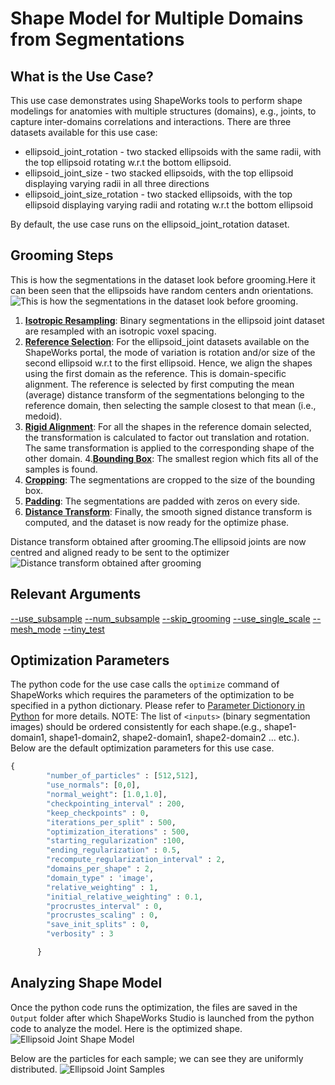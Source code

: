 # Shape Model for Multiple Domains from Segmentations

## What is the Use Case?

This use case demonstrates using ShapeWorks tools to perform shape modelings for anatomies with multiple structures (domains), e.g., joints, to capture inter-domains correlations and interactions.
There are three datasets available for this use case:

* ellipsoid_joint_rotation - two stacked ellipsoids with the same radii, with the top ellipsoid rotating w.r.t the bottom ellipsoid. 
* ellipsoid_joint_size - two stacked ellipsoids, with the top ellipsoid displaying varying radii in all three directions
* ellipsoid_joint_size_rotation - two stacked ellipsoids, with the top ellipsoid displaying varying radii and rotating w.r.t the bottom ellipsoid

By default, the use case runs on the ellipsoid_joint_rotation dataset.
 
## Grooming Steps
This is how the segmentations in the dataset look before grooming.Here it can been seen that the ellipsoids have random centers andn orientations.![This is how the segmentations in the dataset look before grooming.](https://sci.utah.edu/~shapeworks/doc-resources/pngs/ellipsoid_multi_pre_groom.png)

1. [**Isotropic Resampling**](../../workflow/groom.md#resampling-images-and-segmentations): Binary segmentations in the ellipsoid joint dataset are resampled with an isotropic voxel spacing.
2. [**Reference Selection**](../../workflow/groom.md#aligning-segmentations): 
For the ellipsoid_joint datasets available on the ShapeWorks portal, the mode of variation is rotation and/or size of the second ellipsoid w.r.t to the first ellipsoid. Hence, we align the shapes using the first domain as the reference. This is domain-specific alignment. 
The reference is selected by first computing the mean (average) distance transform of the segmentations belonging to the reference domain, then selecting the sample closest to that mean (i.e., medoid).
3. [**Rigid Alignment**](../../workflow/groom.md#aligning-segmentations): For all the shapes in the reference domain selected, the transformation is calculated to factor out translation and rotation. The same transformation is applied to the corresponding shape of the other domain.
4.[**Bounding Box**](../../workflow/groom.md#cropping-and-padding-segmentations):  The smallest region which fits all of the samples is found.
5. [**Cropping**](../../workflow/groom.md#cropping-and-padding-segmentations): The segmentations are cropped to the size of the bounding box.
6. [**Padding**](../../workflow/groom.md#cropping-and-padding-segmentations): The segmentations are padded with zeros on every side.
7. [**Distance Transform**](../../workflow/groom.md#converting-segmentations-to-smooth-signed-distance-transforms): Finally, the smooth signed distance transform is computed, and the dataset is now ready for the optimize phase.

Distance transform obtained after grooming.The ellipsoid joints are now centred and aligned ready to be sent to the optimizer![Distance transform obtained after grooming](https://sci.utah.edu/~shapeworks/doc-resources/pngs/ellipsoid_multi_post_groom.png)

## Relevant Arguments

[--use_subsample](../use-cases.md#-use_subsample)
[--num_subsample](../use-cases.md#-use_subsample)
[--skip_grooming](../use-cases.md#-skip_grooming)
[--use_single_scale](../use-cases.md#-use_single_scale)
[--mesh_mode](../use-cases.md#-mesh_mode)
[--tiny_test](../use-cases.md#-tiny_test)

## Optimization Parameters
The python code for the use case calls the `optimize` command of ShapeWorks which requires the parameters of the optimization to be specified in a python dictionary. Please refer to [Parameter Dictionory in Python](../../workflow/optimize.md#parameter-dictionary-in-python) for more details.
NOTE: The list of `<inputs>` (binary segmentation images) should be ordered consistently for each shape.(e.g., shape1-domain1, shape1-domain2, shape2-domain1, shape2-domain2 ... etc.).
Below are the default optimization parameters for this use case.
```python
{
        "number_of_particles" : [512,512],
        "use_normals": [0,0],
        "normal_weight": [1.0,1.0],
        "checkpointing_interval" : 200,
        "keep_checkpoints" : 0,
        "iterations_per_split" : 500,
        "optimization_iterations" : 500,
        "starting_regularization" :100,
        "ending_regularization" : 0.5,
        "recompute_regularization_interval" : 2,
        "domains_per_shape" : 2,
        "domain_type" : 'image',
        "relative_weighting" : 1, 
        "initial_relative_weighting" : 0.1,
        "procrustes_interval" : 0,
        "procrustes_scaling" : 0,
        "save_init_splits" : 0,
        "verbosity" : 3

      }
```

## Analyzing Shape Model
Once the python code runs the optimization, the files are saved in the `Output` folder after which ShapeWorks Studio is launched from the python code to analyze the model. 
Here is the optimized shape.
![Ellipsoid Joint Shape Model](https://sci.utah.edu/~shapeworks/doc-resources/gifs/multiple_domain_segs_model.gif)

Below are the particles for each sample; we can see they are uniformly distributed.
![Ellipsoid Joint Samples](https://sci.utah.edu/~shapeworks/doc-resources/pngs/multi_domain_samples.png)